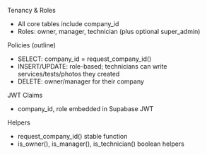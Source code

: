 Tenancy & Roles
- All core tables include company_id
- Roles: owner, manager, technician (plus optional super_admin)

Policies (outline)
- SELECT: company_id = request_company_id()
- INSERT/UPDATE: role-based; technicians can write services/tests/photos they created
- DELETE: owner/manager for their company

JWT Claims
- company_id, role embedded in Supabase JWT

Helpers
- request_company_id() stable function
- is_owner(), is_manager(), is_technician() boolean helpers

